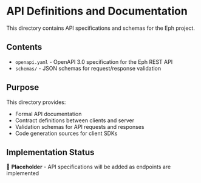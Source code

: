# API Definitions and Documentation

This directory contains API specifications and schemas for the Eph project.

## Contents

- `openapi.yaml` - OpenAPI 3.0 specification for the Eph REST API
- `schemas/` - JSON schemas for request/response validation

## Purpose

This directory provides:
- Formal API documentation
- Contract definitions between clients and server
- Validation schemas for API requests and responses
- Code generation sources for client SDKs

## Implementation Status

🚧 **Placeholder** - API specifications will be added as endpoints are implemented
